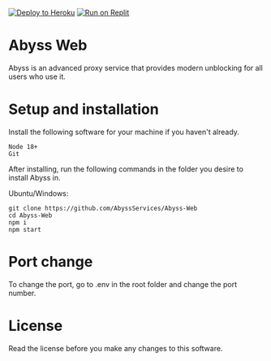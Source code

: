 [![Deploy to Heroku](https://binbashbanana.github.io/deploy-buttons/buttons/remade/heroku.svg)](https://heroku.com/deploy/?template=https://github.com/AbyssServices/Abyss-Web)
[![Run on Replit](https://binbashbanana.github.io/deploy-buttons/buttons/remade/replit.svg)](https://replit.com/github/AbyssServices/Abyss-Web)

# Abyss Web
Abyss is an advanced proxy service that provides modern unblocking for all users who use it.

# Setup and installation

Install the following software for your machine if you haven't already.

```
Node 18+
Git
```

After installing, run the following commands in the folder you desire to install Abyss in.

Ubuntu/Windows:
```
git clone https://github.com/AbyssServices/Abyss-Web
cd Abyss-Web
npm i
npm start
```

# Port change

To change the port, go to .env in the root folder and change the port number.

# License

Read the license before you make any changes to this software.
